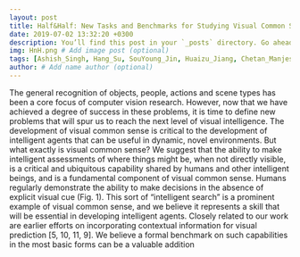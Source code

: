 ```yaml
---
layout: post
title: Half&Half: New Tasks and Benchmarks for Studying Visual Common Sense
date: 2019-07-02 13:32:20 +0300
description: You’ll find this post in your `_posts` directory. Go ahead and edit it and re-build the site to see your changes. # Add post description (optional)
img: HnH.png # Add image post (optional)
tags: [Ashish_Singh, Hang_Su, SouYoung_Jin, Huaizu_Jiang, Chetan_Manjesh, Geng_Luo, Ziwei_He, Li_Hong, Erik_G._Learned-Miller, Rosemary Cowell]
author: # Add name author (optional)
---
```

The general recognition of objects, people, actions and scene types has been a core focus of computer vision research. However, now that we have achieved a degree of success in these problems, it is time to define new problems
that will spur us to reach the next level of visual intelligence. The development of visual common sense is critical
to the development of intelligent agents that can be useful
in dynamic, novel environments.
But what exactly is visual common sense? We suggest
that the ability to make intelligent assessments of where
things might be, when not directly visible, is a critical and
ubiquitous capability shared by humans and other intelligent beings, and is a fundamental component of visual common sense. Humans regularly demonstrate the ability to
make decisions in the absence of explicit visual cue (Fig. 1).
This sort of “intelligent search” is a prominent example of
visual common sense, and we believe it represents a skill
that will be essential in developing intelligent agents.
Closely related to our work are earlier efforts on incorporating contextual information for visual prediction
[5, 10, 11, 9]. We believe a formal benchmark on such capabilities in the most basic forms can be a valuable addition
